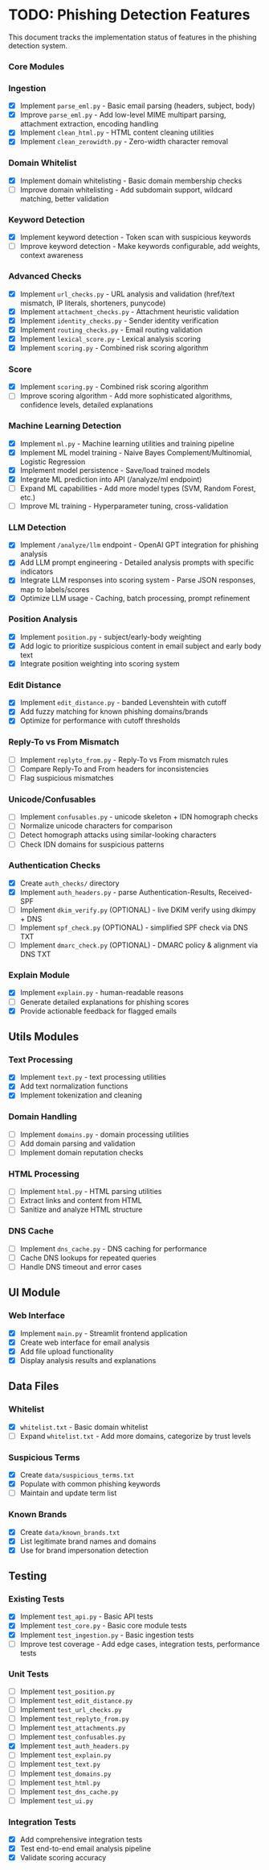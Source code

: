 # TODO: Phishing Detection Features

This document tracks the implementation status of features in the phishing detection system.

### Core Modules

### Ingestion

- [x] Implement `parse_eml.py` - Basic email parsing (headers, subject, body)
- [x] Improve `parse_eml.py` - Add low-level MIME multipart parsing, attachment extraction, encoding handling
- [x] Implement `clean_html.py` - HTML content cleaning utilities
- [x] Implement `clean_zerowidth.py` - Zero-width character removal

### Domain Whitelist

- [x] Implement domain whitelisting - Basic domain membership checks
- [ ] Improve domain whitelisting - Add subdomain support, wildcard matching, better validation

### Keyword Detection

- [x] Implement keyword detection - Token scan with suspicious keywords
- [ ] Improve keyword detection - Make keywords configurable, add weights, context awareness

### Advanced Checks

- [x] Implement `url_checks.py` - URL analysis and validation (href/text mismatch, IP literals, shorteners, punycode)
- [x] Implement `attachment_checks.py` - Attachment heuristic validation
- [x] Implement `identity_checks.py` - Sender identity verification
- [x] Implement `routing_checks.py` - Email routing validation
- [x] Implement `lexical_score.py` - Lexical analysis scoring
- [x] Implement `scoring.py` - Combined risk scoring algorithm

### Score

- [x] Implement `scoring.py` - Combined risk scoring algorithm
- [ ] Improve scoring algorithm - Add more sophisticated algorithms, confidence levels, detailed explanations

### Machine Learning Detection

- [x] Implement `ml.py` - Machine learning utilities and training pipeline
- [x] Implement ML model training - Naive Bayes Complement/Multinomial, Logistic Regression
- [x] Implement model persistence - Save/load trained models
- [x] Integrate ML prediction into API (/analyze/ml endpoint)
- [ ] Expand ML capabilities - Add more model types (SVM, Random Forest, etc.)
- [ ] Improve ML training - Hyperparameter tuning, cross-validation

### LLM Detection

- [x] Implement `/analyze/llm` endpoint - OpenAI GPT integration for phishing analysis
- [x] Add LLM prompt engineering - Detailed analysis prompts with specific indicators
- [x] Integrate LLM responses into scoring system - Parse JSON responses, map to labels/scores
- [x] Optimize LLM usage - Caching, batch processing, prompt refinement

### Position Analysis

- [x] Implement `position.py` - subject/early-body weighting
- [x] Add logic to prioritize suspicious content in email subject and early body text
- [x] Integrate position weighting into scoring system

### Edit Distance

- [x] Implement `edit_distance.py` - banded Levenshtein with cutoff
- [x] Add fuzzy matching for known phishing domains/brands
- [x] Optimize for performance with cutoff thresholds

### Reply-To vs From Mismatch

- [ ] Implement `replyto_from.py` - Reply-To vs From mismatch rules
- [ ] Compare Reply-To and From headers for inconsistencies
- [ ] Flag suspicious mismatches

### Unicode/Confusables

- [ ] Implement `confusables.py` - unicode skeleton + IDN homograph checks
- [ ] Normalize unicode characters for comparison
- [ ] Detect homograph attacks using similar-looking characters
- [ ] Check IDN domains for suspicious patterns

### Authentication Checks

- [x] Create `auth_checks/` directory
- [x] Implement `auth_headers.py` - parse Authentication-Results, Received-SPF
- [ ] Implement `dkim_verify.py` (OPTIONAL) - live DKIM verify using dkimpy + DNS
- [ ] Implement `spf_check.py` (OPTIONAL) - simplified SPF check via DNS TXT
- [ ] Implement `dmarc_check.py` (OPTIONAL) - DMARC policy & alignment via DNS TXT

### Explain Module

- [x] Implement `explain.py` - human-readable reasons
- [ ] Generate detailed explanations for phishing scores
- [x] Provide actionable feedback for flagged emails

## Utils Modules

### Text Processing

- [x] Implement `text.py` - text processing utilities
- [x] Add text normalization functions
- [x] Implement tokenization and cleaning

### Domain Handling

- [ ] Implement `domains.py` - domain processing utilities
- [ ] Add domain parsing and validation
- [ ] Implement domain reputation checks

### HTML Processing

- [ ] Implement `html.py` - HTML parsing utilities
- [ ] Extract links and content from HTML
- [ ] Sanitize and analyze HTML structure

### DNS Cache

- [ ] Implement `dns_cache.py` - DNS caching for performance
- [ ] Cache DNS lookups for repeated queries
- [ ] Handle DNS timeout and error cases

## UI Module

### Web Interface

- [x] Implement `main.py` - Streamlit frontend application
- [x] Create web interface for email analysis
- [x] Add file upload functionality
- [x] Display analysis results and explanations

## Data Files

### Whitelist

- [x] `whitelist.txt` - Basic domain whitelist
- [ ] Expand `whitelist.txt` - Add more domains, categorize by trust levels

### Suspicious Terms

- [x] Create `data/suspicious_terms.txt`
- [x] Populate with common phishing keywords
- [ ] Maintain and update term list

### Known Brands

- [x] Create `data/known_brands.txt`
- [x] List legitimate brand names and domains
- [x] Use for brand impersonation detection

## Testing

### Existing Tests

- [x] Implement `test_api.py` - Basic API tests
- [x] Implement `test_core.py` - Basic core module tests
- [x] Implement `test_ingestion.py` - Basic ingestion tests
- [ ] Improve test coverage - Add edge cases, integration tests, performance tests

### Unit Tests

- [ ] Implement `test_position.py`
- [ ] Implement `test_edit_distance.py`
- [ ] Implement `test_url_checks.py`
- [ ] Implement `test_replyto_from.py`
- [ ] Implement `test_attachments.py`
- [ ] Implement `test_confusables.py`
- [x] Implement `test_auth_headers.py`
- [ ] Implement `test_explain.py`
- [ ] Implement `test_text.py`
- [ ] Implement `test_domains.py`
- [ ] Implement `test_html.py`
- [ ] Implement `test_dns_cache.py`
- [ ] Implement `test_ui.py`

### Integration Tests

- [x] Add comprehensive integration tests
- [x] Test end-to-end email analysis pipeline
- [x] Validate scoring accuracy
